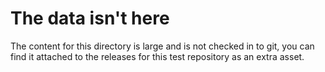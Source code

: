 # The data isn't here

The content for this directory is large and is not checked in to git, you can
find it attached to the releases for this test repository as an extra asset.
